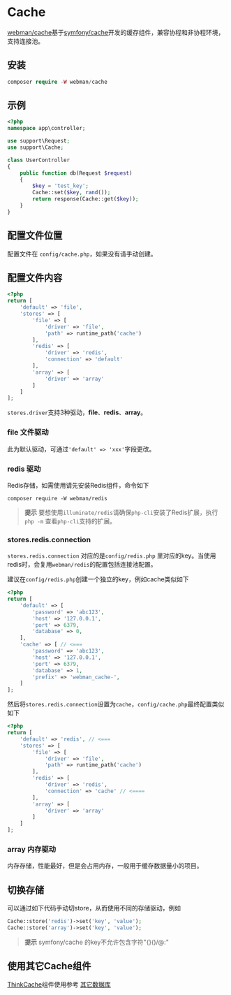 # Cache

[webman/cache](https://github.com/webman-php/cache)基于[symfony/cache](https://github.com/symfony/cache)开发的缓存组件，兼容协程和非协程环境，支持连接池。

## 安装

```php
composer require -W webman/cache
```

## 示例
```php
<?php
namespace app\controller;

use support\Request;
use support\Cache;

class UserController
{
    public function db(Request $request)
    {
        $key = 'test_key';
        Cache::set($key, rand());
        return response(Cache::get($key));
    }
}
```

## 配置文件位置
配置文件在 `config/cache.php`，如果没有请手动创建。

## 配置文件内容
```php
<?php
return [
    'default' => 'file',
    'stores' => [
        'file' => [
            'driver' => 'file',
            'path' => runtime_path('cache')
        ],
        'redis' => [
            'driver' => 'redis',
            'connection' => 'default'
        ],
        'array' => [
            'driver' => 'array'
        ]
    ]
];
```
`stores.driver`支持3种驱动，**file**、**redis**、**array**。

### file 文件驱动
此为默认驱动，可通过`'default' => 'xxx'`字段更改。

### redis 驱动
Redis存储，如需使用请先安装Redis组件，命令如下

```
composer require -W webman/redis
```
> **提示**
> 要想使用`illuminate/redis`请确保`php-cli`安装了Redis扩展，执行`php -m` 查看`php-cli`支持的扩展。

### stores.redis.connection
`stores.redis.connection` 对应的是`config/redis.php` 里对应的key。当使用redis时，会复用`webman/redis`的配置包括连接池配置。

建议在`config/redis.php`创建一个独立的key，例如cache类似如下

```php
<?php
return [
    'default' => [
        'password' => 'abc123',
        'host' => '127.0.0.1',
        'port' => 6379,
        'database' => 0,
    ],
    'cache' => [ // <===
        'password' => 'abc123',
        'host' => '127.0.0.1',
        'port' => 6379,
        'database' => 1,
        'prefix' => 'webman_cache-',
    ]
];
```

然后将`stores.redis.connection`设置为`cache`，`config/cache.php`最终配置类似如下
```php
<?php
return [
    'default' => 'redis', // <=== 
    'stores' => [
        'file' => [
            'driver' => 'file',
            'path' => runtime_path('cache')
        ],
        'redis' => [
            'driver' => 'redis',
            'connection' => 'cache' // <====
        ],
        'array' => [
            'driver' => 'array'
        ]
    ]
];
```
### array 内存驱动
内存存储，性能最好，但是会占用内存，一般用于缓存数据量小的项目。

## 切换存储
可以通过如下代码手动切store，从而使用不同的存储驱动，例如
```php
Cache::store('redis')->set('key', 'value');
Cache::store('array')->set('key', 'value');
```

> **提示**
> symfony/cache 的key不允许包含字符"{}()/\@:"

## 使用其它Cache组件

[ThinkCache](https://github.com/webman-php/think-cache)组件使用参考 [其它数据库](others.md#ThinkCache)
